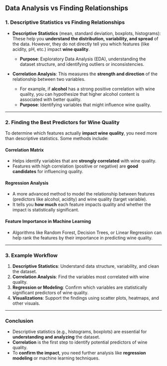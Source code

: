 ## Data Analysis vs Finding Relationships

### 1. Descriptive Statistics vs Finding Relationships
- **Descriptive Statistics** (mean, standard deviation, boxplots, histograms):
   These help you **understand the distribution, variability, and spread** of the data. However, they do not directly tell you which features (like acidity, pH, etc.) impact **wine quality**.
   - **Purpose**: Exploratory Data Analysis (EDA), understanding the dataset structure, and identifying outliers or inconsistencies.

- **Correlation Analysis**:
   This measures the **strength and direction** of the relationship between two variables.
   - For example, if **alcohol** has a strong positive correlation with wine quality, you can hypothesize that higher alcohol content is associated with better quality.
   - **Purpose**: Identifying variables that might influence wine quality.

---

### 2. Finding the Best Predictors for Wine Quality
To determine which features actually **impact wine quality**, you need more than descriptive statistics. Some methods include:

#### Correlation Matrix
- Helps identify variables that are **strongly correlated** with wine quality.  
- Features with high correlation (positive or negative) are **good candidates** for influencing quality.

#### Regression Analysis
- A more advanced method to model the relationship between features (predictors like alcohol, acidity) and wine quality (target variable).
- It tells you **how much** each feature impacts quality and whether the impact is statistically significant.

#### Feature Importance in Machine Learning
- Algorithms like Random Forest, Decision Trees, or Linear Regression can help rank the features by their importance in predicting wine quality.

---

### 3. Example Workflow
1. **Descriptive Statistics**: Understand data structure, variability, and clean the dataset.
2. **Correlation Analysis**: Find the variables most correlated with wine quality.
3. **Regression or Modeling**: Confirm which variables are statistically significant predictors of wine quality.
4. **Visualizations**: Support the findings using scatter plots, heatmaps, and other visuals.

---

### Conclusion
- Descriptive statistics (e.g., histograms, boxplots) are essential for **understanding and analyzing** the dataset.
- **Correlation** is the first step to identify potential predictors of wine quality.
- To **confirm the impact**, you need further analysis like **regression modeling** or machine learning techniques.